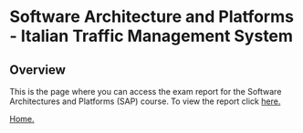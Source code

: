 # Software Architecture and Platforms - Italian Traffic Management System

## Overview

This is the page where you can access the exam report for the Software Architectures and Platforms (SAP) course.
To view the report click [here.](./SAP_Project_Traffic_Management_System.pdf) 


[Home.](../index.md)
